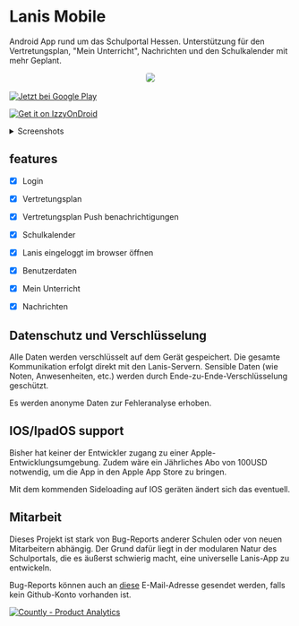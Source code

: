 # Lanis Mobile
Android App rund um das Schulportal Hessen. Unterstützung für den Vertretungsplan, "Mein Unterricht", Nachrichten und den Schulkalender mit mehr Geplant. 

<p align="center">
    <img src="https://play-lh.googleusercontent.com/duiSdXGQ-spJ8WA82GsW4eESJYRC55lPW04f1OdmSKVVZrUx5TDEZR5xCrNIW-p4jJw=w416-h235" width="40%" style="border-radius: 25%">
</p>
<a href='https://play.google.com/store/apps/details?id=io.github.alessioc42.sph&pcampaignid=pcampaignidMKT-Other-global-all-co-prtnr-py-PartBadge-Mar2515-1'>
  <img alt='Jetzt bei Google Play' src='https://play.google.com/intl/en_us/badges/static/images/badges/de_badge_web_generic.png' style='height: 71px'/>
</a>

<a href="https://apt.izzysoft.de/fdroid/index/apk/io.github.alessioc42.sph"><img src="https://www.martinstoeckli.ch/images/izzy-on-droid-badge-en.png" alt="Get it on IzzyOnDroid" style="height: 56px;"></a>


<details>
  <summary>Screenshots</summary>
<div style="text-align: center;">
    <a href="screenshots/Screenshot_1702113982.png">
      <img src="screenshots/Screenshot_1702113982.png" width="250" >
    </a>
    <a href="screenshots/Screenshot_1702114019.png">
      <img src="screenshots/Screenshot_1702114019.png" width="250" >
    </a>
    <a href="screenshots/Screenshot_1702114051.png">
      <img src="screenshots/Screenshot_1702114051.png" width="250" >
    </a>
    <a href="screenshots/Screenshot_1702114070.png">
      <img src="screenshots/Screenshot_1702114070.png" width="250" >
    </a>
    <a href="screenshots/Screenshot_1702114093.png">
      <img src="screenshots/Screenshot_1702114093.png" width="250" >
    </a>
    <a href="screenshots/Screenshot_1702114119.png">
      <img src="screenshots/Screenshot_1702114119.png" width="250" >
    </a>
    <a href="screenshots/Conversations_Overview.png">
      <img src="screenshots/Conversations_Overview.png" width="250" >
    </a>
    <a href="screenshots/Conversation_Details.png">
      <img src="screenshots/Conversation_Details.png" width="250" >
    </a>
</div>
</details>

## features
- [x] Login
- [x] Vertretungsplan
- [x] Vertretungsplan Push benachrichtigungen
- [x] Schulkalender
- [x] Lanis eingeloggt im browser öffnen
- [x] Benutzerdaten
- [x] Mein Unterricht
- [x] Nachrichten


## Datenschutz und Verschlüsselung
Alle Daten werden verschlüsselt auf dem Gerät gespeichert. Die gesamte Kommunikation erfolgt direkt mit den Lanis-Servern.
Sensible Daten (wie Noten, Anwesenheiten, etc.) werden durch Ende-zu-Ende-Verschlüsselung geschützt.

Es werden anonyme Daten zur Fehleranalyse erhoben.

## IOS/IpadOS support
Bisher hat keiner der Entwickler zugang zu einer Apple-Entwicklungsumgebung. Zudem wäre ein Jährliches Abo von 100USD notwendig, um die App in den Apple App Store zu bringen.

Mit dem kommenden Sideloading auf IOS geräten ändert sich das eventuell.

## Mitarbeit
Dieses Projekt ist stark von Bug-Reports anderer Schulen oder von neuen Mitarbeitern abhängig. Der Grund dafür liegt in
der modularen Natur des Schulportals, die es äußerst schwierig macht, eine universelle Lanis-App zu entwickeln.

Bug-Reports können auch an <a href="mailto:alessioc42.dev@gmail.com">diese</a> E-Mail-Adresse gesendet werden, falls kein Github-Konto vorhanden ist.

<a href="https://countly.com/?utm_source=badge" rel="nofollow"><img style="width:145px;height:60px" src="https://count.ly/badges/dark.svg" alt="Countly - Product Analytics" /></a>

